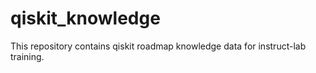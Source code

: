# qiskit_knowledge
This repository contains qiskit roadmap knowledge data for instruct-lab training.
